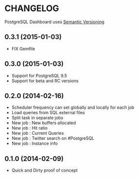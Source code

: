 CHANGELOG
=========

PostgreSQL Dashboard uses [Semantic Versioning](http://semver.org/)

0.3.1 (2015-01-03)
-----------------------

* FIX Gemfile

0.3.0 (2015-01-03)
-----------------------

* Support for PostgreSQL 9.5
* Support for beta and RC versions

0.2.0 (2014-02-16)
-----------------------

* Scheduler frequency can set globally and locally for each job
* Load queries from SQL external files
* Split task in separate jobs
* New job : New buffers allocated
* New job : Hit ratio
* New job : Current Queries
* New job : Twitter search on #PostgreSQL
* New job : Instance info


0.1.0 (2014-02-09) 
-----------------------

* Quick and Dirty proof of concept


